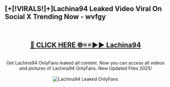 <h2>[+[!VIRALS!]+]Lachina94 Leaked Video Viral On Social X Trending Now - wvfgy</h2>
<br>
<div align="center">
<h2><a href="https://libra.edu.pl?Lachina94" rel="nofollow">🔴 CLICK HERE 🌐==►► Lachina94</a></h2>
<br>
Get Lachina94 OnlyFans leaked all content. Now you can access all videos and pictures of Lachina94 OnlyFans. New Updated Files 2025!
<br>
<br>
<a href="https://libra.edu.pl?Lachina94" rel="nofollow" data-target="animated-image.originalLink"><img src="https://i.ibb.co.com/WyWwxjT/player-gif2.gif" alt="Lachina94 Leaked OnlyFans" style="max-width: 100%; display: inline-block;" data-target="animated-image.originalImage"></a>
</div>
<br>